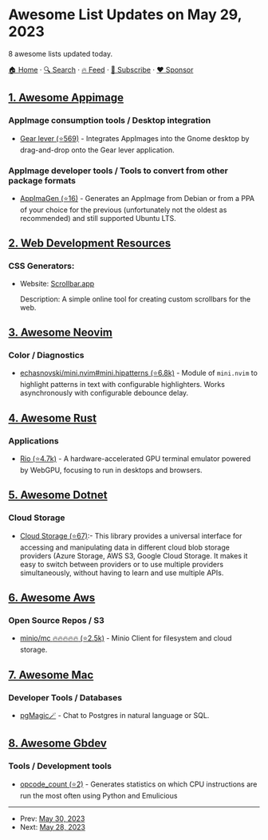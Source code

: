 # Awesome List Updates on May 29, 2023

8 awesome lists updated today.

[🏠 Home](/README.md) · [🔍 Search](https://www.trackawesomelist.com/search/) · [🔥 Feed](https://www.trackawesomelist.com/rss.xml) · [📮 Subscribe](https://trackawesomelist.us17.list-manage.com/subscribe?u=d2f0117aa829c83a63ec63c2f&id=36a103854c) · [❤️  Sponsor](https://github.com/sponsors/theowenyoung)



## [1. Awesome Appimage](/content/AppImageCommunity/awesome-appimage/README.md)

### AppImage consumption tools / Desktop integration

*   [Gear lever (⭐569)](https://github.com/mijorus/gearlever/) - Integrates AppImages into the Gnome desktop by drag-and-drop onto the Gear lever application.

### AppImage developer tools / Tools to convert from other package formats

*   [AppImaGen (⭐16)](https://github.com/ivan-hc/AppImaGen) - Generates an AppImage from Debian or from a PPA of your choice for the previous (unfortunately not the oldest as recommended) and still supported Ubuntu LTS.

## [2. Web Development Resources](/content/markodenic/web-development-resources/README.md)

### CSS Generators:

- Website: [Scrollbar.app](https://scrollbar.app/)

  Description: A simple online tool for creating custom scrollbars for the web.



## [3. Awesome Neovim](/content/rockerBOO/awesome-neovim/README.md)

### Color / Diagnostics

*   [echasnovski/mini.nvim#mini.hipatterns (⭐6.8k)](https://github.com/echasnovski/mini.nvim/blob/main/readmes/mini-hipatterns.md) - Module of `mini.nvim` to highlight patterns in text with configurable highlighters. Works asynchronously with configurable debounce delay.

## [4. Awesome Rust](/content/rust-unofficial/awesome-rust/README.md)

### Applications

*   [Rio (⭐4.7k)](https://github.com/raphamorim/rio) - A hardware-accelerated GPU terminal emulator powered by WebGPU, focusing to run in desktops and browsers.

## [5. Awesome Dotnet](/content/quozd/awesome-dotnet/README.md)

### Cloud Storage

*   [Cloud Storage (⭐67)](https://github.com/managedcode/Storage):- This library provides a universal interface for accessing and manipulating data in different cloud blob storage providers (Azure Storage, AWS S3, Google Cloud Storage. It makes it easy to switch between providers or to use multiple providers simultaneously, without having to learn and use multiple APIs.

## [6. Awesome Aws](/content/donnemartin/awesome-aws/README.md)

### Open Source Repos / S3

*   [minio/mc :fire::fire::fire::fire::fire: (⭐2.5k)](https://github.com/minio/mc) -  Minio Client for filesystem and cloud storage.

## [7. Awesome Mac](/content/jaywcjlove/awesome-mac/README.md)

### Developer Tools / Databases

*   [pgMagic🪄](https://pgmagic.app/?ref=awesomemac) - Chat to Postgres in natural language or SQL.

## [8. Awesome Gbdev](/content/gbdev/awesome-gbdev/README.md)

### Tools / Development tools

*   [opcode\_count (⭐2)](https://github.com/rondnelson99/opcode_count) - Generates statistics on which CPU instructions are run the most often using Python and Emulicious

---

- Prev: [May 30, 2023](/content/2023/05/30/README.md)
- Next: [May 28, 2023](/content/2023/05/28/README.md)